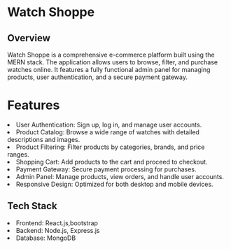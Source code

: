 <h1>Watch Shoppe</h1>
<h2>Overview</h2>
Watch Shoppe is a comprehensive e-commerce platform built using the MERN stack. The application allows users to browse, filter, and purchase watches online. It features a fully functional admin panel for managing products, user authentication, and a secure payment gateway.
<h1>Features</h1>
<li>User Authentication: Sign up, log in, and manage user accounts.</li>
<li>Product Catalog: Browse a wide range of watches with detailed descriptions and images.</li>
<li>Product Filtering: Filter products by categories, brands, and price ranges.
</li>
<li>Shopping Cart: Add products to the cart and proceed to checkout.</li>
<li>Payment Gateway: Secure payment processing for purchases.</li>
<li>Admin Panel: Manage products, view orders, and handle user accounts.</li>
<li>Responsive Design: Optimized for both desktop and mobile devices.
</li>
<h2>Tech Stack
</h2>
<li>Frontend: React.js,bootstrap</li>
<li>Backend: Node.js, Express.js</li>
<li>Database: MongoDB</li>

